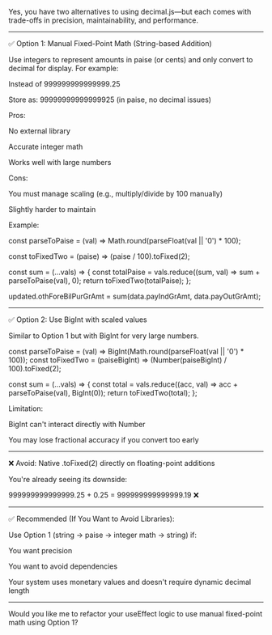 Yes, you have two alternatives to using decimal.js—but each comes with trade-offs in precision, maintainability, and performance.


---

✅ Option 1: Manual Fixed-Point Math (String-based Addition)

Use integers to represent amounts in paise (or cents) and only convert to decimal for display.
For example:

Instead of 999999999999999.25

Store as: 99999999999999925 (in paise, no decimal issues)


Pros:

No external library

Accurate integer math

Works well with large numbers


Cons:

You must manage scaling (e.g., multiply/divide by 100 manually)

Slightly harder to maintain


Example:

const parseToPaise = (val) => Math.round(parseFloat(val || '0') * 100);

const toFixedTwo = (paise) => (paise / 100).toFixed(2);

const sum = (...vals) => {
  const totalPaise = vals.reduce((sum, val) => sum + parseToPaise(val), 0);
  return toFixedTwo(totalPaise);
};

updated.othForeBilPurGrAmt = sum(data.payIndGrAmt, data.payOutGrAmt);


---

✅ Option 2: Use BigInt with scaled values

Similar to Option 1 but with BigInt for very large numbers.

const parseToPaise = (val) => BigInt(Math.round(parseFloat(val || '0') * 100));
const toFixedTwo = (paiseBigInt) => (Number(paiseBigInt) / 100).toFixed(2);

const sum = (...vals) => {
  const total = vals.reduce((acc, val) => acc + parseToPaise(val), BigInt(0));
  return toFixedTwo(total);
};

Limitation:

BigInt can't interact directly with Number

You may lose fractional accuracy if you convert too early



---

❌ Avoid: Native .toFixed(2) directly on floating-point additions

You're already seeing its downside:

999999999999999.25 + 0.25 = 999999999999999.19 ❌


---

✅ Recommended (If You Want to Avoid Libraries):

Use Option 1 (string → paise → integer math → string) if:

You want precision

You want to avoid dependencies

Your system uses monetary values and doesn't require dynamic decimal length



---

Would you like me to refactor your useEffect logic to use manual fixed-point math using Option 1?

